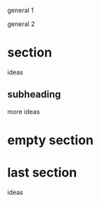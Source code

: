 general 1

general 2

section
=======

ideas

subheading
----------

more ideas

empty section
=============

last section
============

ideas